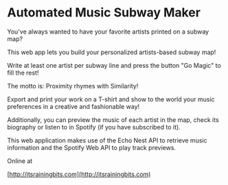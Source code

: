 
# Automated Music Subway Maker

You've always wanted to have your favorite artists printed on a subway map?

This web app lets you build your personalized artists-based subway map!

Write at least one artist per subway line and press the button "Go Magic" to fill the rest!

The motto is: Proximity rhymes with Similarity!

Export and print your work on a T-shirt and show to the world your music preferences in a creative and fashionable way!

Additionally, you can preview the music of each artist in the map, check its biography or listen to in Spotify (if you have subscribed to it).

This web application makes use of the Echo Nest API to retrieve music information and the Spotify Web API to play track previews.

Online at

[http://itsrainingbits.com](http://itsrainingbits.com)


